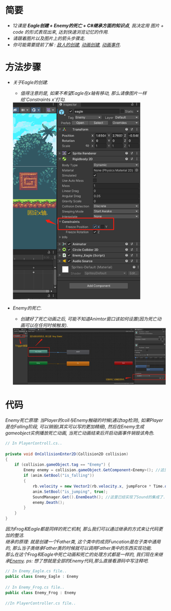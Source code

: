 # 简要
- *12课是 **Eagle创建 + Enemy的死亡 + C#继承方面的知识点**, 我决定用 *图片 + code* 的形式表现出来, 达到快速浏览记忆的作用.*  
- *请跟着图片以及图片上的箭头步骤走.*  
- *你可能需要提前了解 : [敌人的创建](https://github.com/Sugar0612/Fox/blob/main/Menu/13.Enemy/13.Enemy.md), [动画创建](https://github.com/Sugar0612/Fox/blob/main/Menu/06.AnimationEffects/06.AnimationEffects.md), [动画事件](https://github.com/Sugar0612/Fox/blob/main/Menu/16.AnimationEvents/16.AnimationEvents.md).*  

# 方法步骤  

- *关于Eagle的创建.*
  - *值得注意的是, 如果不希望Eagle在x轴有移动, 那么请像图片一样给'Constraints x'打勾.*  
  <img src = "https://raw.githubusercontent.com/Sugar0612/Fox/main/Menu/17.ClassInheritanceMakesMoreEnemies/image/17_1.png" width="400" alt="">  

- *Enemy的死亡.*
  - *创建好了死亡动画之后, 可能不知道Animtor窗口该如何设置(因为死亡动画可以在任何时候触发).*  
  <img src = "https://raw.githubusercontent.com/Sugar0612/Fox/main/Menu/17.ClassInheritanceMakesMoreEnemies/image/17_2.jpg" width="500" alt="">  

# 代码  
*Enemy死亡原理: 当Player的coll与Enemy触碰的时候(通过tag检测), 如果Player是在Falling阶段, 可以销毁(其实可以写的更加精细), 然后在Enemy生成gameobject实例播放死亡动画, 当死亡动画结束后开启动画事件销毁该角色.*  

```cs
// In PlayerControll.cs..

private void OnCollisionEnter2D(Collision2D collision)
{
    if (collision.gameObject.tag == "Enemy") {
        Enemy enemy = collision.gameObject.GetComponent<Enemy>(); //这里已经开始继承获取了...继承内容下面有.
        if (anim.GetBool("is_falling"))
        { 
            rb.velocity = new Vector2(rb.velocity.x, jumpForce * Time.deltaTime);
            anim.SetBool("is_jumping", true);
            SoundManager.Get().EnemDeath(); //这里已经实现了Sound的集成了..
            enemy.Death();
        }
    } 
}
```  
*因为Frog和Eagle都是同样的死亡机制, 那么我们可以通过继承的方式来让代码更加的整洁.*  
*继承的原理: 就是创建一个Father类, 这个类中的成员Funcation是在子类中通用的, 那么当子类继承Father类的时候就可以调用Father类中的东西实现功能.*  
*那么在这个Frog和Eagle中死亡动画和死亡的处理方式都是一样的, 我们现在来继承[Enemy](https://github.com/Sugar0612/Fox/blob/main/Assets/Scripts/Enemy.cs). ps: 想了想就是全部的Enemy代码,那么直接看源码中写注释吧.*  
```cs
// In Enemy_Eagle.cs file..
public class Enemy_Eagle : Enemy

// In Enemy_Frog.cs file..
public class Enemy_Frog : Enemy

//In PlayerController.cs file..
```
